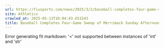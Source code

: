 ```yaml
---
url: https://fiusports.com/news/2025/3/2/baseball-completes-four-game-sweep-of-merrimack-sunday-afternoon.aspx
site: Athletics
crawled_at: 2025-05-13T10:04:43.651543
title: Baseball Completes Four-Game Sweep of Merrimack Sunday Afternoon - FIU Athletics
---
```


Error generating fit markdown: '<' not supported between instances of 'int' and 'str'
